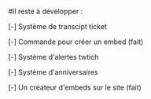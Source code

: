 
#Il reste à développer :

[-] Système de transcipt ticket

[-] Commande pour créer un embed (fait)

[-] Système d'alertes twtich

[-] Système d'anniversaires

[-] Un créateur d'embeds sur le site (fait)
